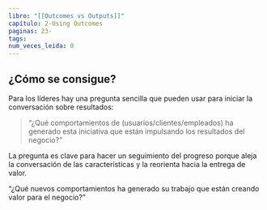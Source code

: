 ```yaml
---
libro: "[[Outcomes vs Outputs]]"
capítulo: 2-Using Outcomes
paginas: 23-
tags: 
num_veces_leida: 0
---
```

## ¿Cómo se consigue?

Para los líderes hay una pregunta sencilla que pueden usar para iniciar la conversación sobre resultados: 
> “¿Qué comportamientos de (usuarios/clientes/empleados) ha generado esta iniciativa que están impulsando los resultados del negocio?”

La pregunta es clave para hacer un seguimiento del progreso porque aleja la conversación de las características y la reorienta hacia la entrega de valor.

 “¿Qué nuevos comportamientos ha generado su trabajo que están creando valor para el negocio?”


